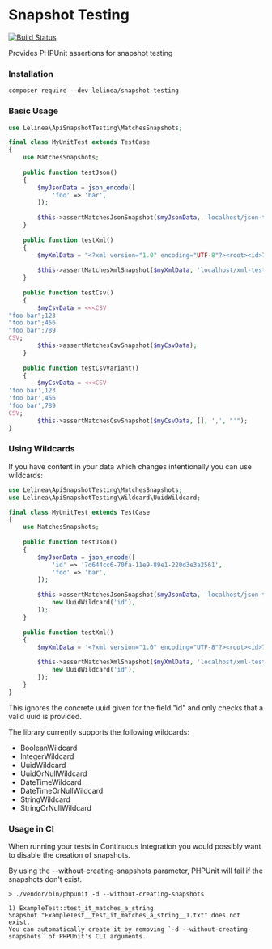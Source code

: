 # Snapshot Testing
[![Build Status](https://travis-ci.org/LelineaITManufaktur/api-snapshot-testing.svg?branch=master)](https://travis-ci.org/LelineaITManufaktur/api-snapshot-testing)

Provides PHPUnit assertions for snapshot testing

### Installation
```
composer require --dev lelinea/snapshot-testing
```

### Basic Usage
```php
use Lelinea\ApiSnapshotTesting\MatchesSnapshots;

final class MyUnitTest extends TestCase
{
    use MatchesSnapshots;
    
    public function testJson()
    {
        $myJsonData = json_encode([
            'foo' => 'bar',
        ]);
        
        $this->assertMatchesJsonSnapshot($myJsonData, 'localhost/json-test-route');
    }    
    
    public function testXml()
    {
        $myXmlData = "<?xml version="1.0" encoding="UTF-8"?><root><id>7d644cc6-70fa-11e9-89e1-220d3e3a2561</id></root>";
        
        $this->assertMatchesXmlSnapshot($myXmlData, 'localhost/xml-test-route');
    } 
    
    public function testCsv()
    {
        $myCsvData = <<<CSV
"foo bar";123
"foo bar";456
"foo bar";789
CSV;
        $this->assertMatchesCsvSnapshot($myCsvData);
    }    
    
    public function testCsvVariant()
    {
        $myCsvData = <<<CSV
'foo bar',123
'foo bar',456
'foo bar',789
CSV;
        $this->assertMatchesCsvSnapshot($myCsvData, [], ',', "'");
}
```

### Using Wildcards
If you have content in your data which changes intentionally you can use wildcards:
```php
use Lelinea\ApiSnapshotTesting\MatchesSnapshots;
use Lelinea\ApiSnapshotTesting\Wildcard\UuidWildcard;

final class MyUnitTest extends TestCase
{
    use MatchesSnapshots;
    
    public function testJson()
    {
        $myJsonData = json_encode([
            'id' => '7d644cc6-70fa-11e9-89e1-220d3e3a2561',
            'foo' => 'bar',
        ]);
        
        $this->assertMatchesJsonSnapshot($myJsonData, 'localhost/json-test-route', [
            new UuidWildcard('id'),
        ]);
    }    
    
    public function testXml()
    {
        $myXmlData = '<?xml version="1.0" encoding="UTF-8"?><root><id>7d644cc6-70fa-11e9-89e1-220d3e3a2561</id></root>';

        $this->assertMatchesXmlSnapshot($myXmlData, 'localhost/xml-test-route', [
            new UuidWildcard('id'),
        ]);
    }
}
```

This ignores the concrete uuid given for the field "id" and only checks that a valid uuid is provided.

The library currently supports the following wildcards:
- BooleanWildcard
- IntegerWildcard
- UuidWildcard
- UuidOrNullWildcard
- DateTimeWildcard
- DateTimeOrNullWildcard
- StringWildcard
- StringOrNullWildcard

### Usage in CI
When running your tests in Continuous Integration you would possibly want to disable the creation of snapshots.

By using the --without-creating-snapshots parameter, PHPUnit will fail if the snapshots don't exist.

```
> ./vendor/bin/phpunit -d --without-creating-snapshots

1) ExampleTest::test_it_matches_a_string
Snapshot "ExampleTest__test_it_matches_a_string__1.txt" does not exist. 
You can automatically create it by removing `-d --without-creating-snapshots` of PHPUnit's CLI arguments.
```
